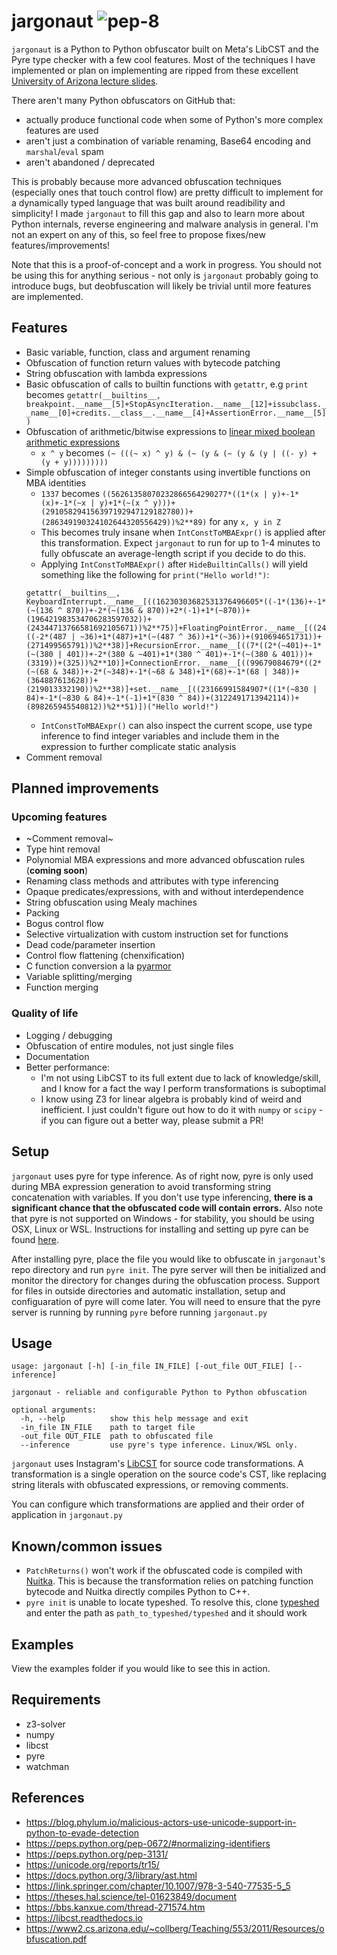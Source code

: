 # jargonaut ![pep-8](https://github.com/xor-eax-eax-ret/jargonaut/actions/workflows/pep8.yml/badge.svg)
`jargonaut` is a Python to Python obfuscator built on Meta's LibCST and the Pyre type checker with a few cool features. Most of the techniques I have implemented or plan on implementing are ripped from these excellent [University of Arizona lecture slides](https://www2.cs.arizona.edu/~collberg/Teaching/553/2011/Resources/obfuscation.pdf).

There aren't many Python obfuscators on GitHub that:
- actually produce functional code when some of Python's more complex features are used
- aren't just a combination of variable renaming, Base64 encoding and `marshal`/`eval` spam
- aren't abandoned / deprecated 

This is probably because more advanced obfuscation techniques (especially ones that touch control flow) are pretty difficult to implement for a dynamically typed language that was built around readibility and simplicity! I made `jargonaut` to fill this gap and also to learn more about Python internals, reverse engineering and malware analysis in general. I'm not an expert on any of this, so feel free to propose fixes/new features/improvements! 

Note that this is a proof-of-concept and a work in progress. You should not be using this for anything serious - not only is `jargonaut` probably going to introduce bugs, but deobfuscation will likely be trivial until more features are implemented. 

## Features
- Basic variable, function, class and argument renaming 
- Obfuscation of function return values with bytecode patching
- String obfuscation with lambda expressions 
- Basic obfuscation of calls to builtin functions with `getattr`, e.g `print` becomes `getattr(__builtins__, breakpoint.__name__[5]+StopAsyncIteration.__name__[12]+issubclass.__name__[0]+credits.__class__.__name__[4]+AssertionError.__name__[5])`
- Obfuscation of arithmetic/bitwise expressions to [linear mixed boolean arithmetic expressions](https://link.springer.com/chapter/10.1007/978-3-540-77535-5_5)
  - `x ^ y` becomes `(~ (((~ x) ^ y) & (~ (y & (~ (y & (y | ((- y) + (y + y)))))))))`
- Simple obfuscation of integer constants using invertible functions on MBA identities
  - `1337` becomes `((56261358070232866564290277*((1*(x | y)+-1*(x)+-1*(~x | y)+1*(~(x ^ y)))+(291058294156397192947129182780))+(286349190324102644320556429))%2**89)` for any `x, y in Z` 
  - This becomes truly insane when `IntConstToMBAExpr()` is applied after this transformation. Expect `jargonaut` to run for up to 1-4 minutes to fully obfuscate an average-length script if you decide to do this.
  - Applying `IntConstToMBAExpr()` after `HideBuiltinCalls()` will yield something like the following for `print("Hello world!")`:
  ```
  getattr(__builtins__, KeyboardInterrupt.__name__[((16230303682531376496605*((-1*(136)+-1*(~(136 ^ 870))+-2*(~(136 & 870))+2*(-1)+1*(~870))+(196421983534706283597032))+(24344713766581692105671))%2**75)]+FloatingPointError.__name__[((249081203509*((-2*(487 | ~36)+1*(487)+1*(~(487 ^ 36))+1*(~36))+(910694651731))+(271499565791))%2**38)]+RecursionError.__name__[((7*((2*(~401)+-1*(~(380 | 401))+-2*(380 & ~401)+1*(380 ^ 401)+-1*(~(380 & 401)))+(3319))+(325))%2**10)]+ConnectionError.__name__[((99679084679*((2*(~(68 & 348))+-2*(~348)+-1*(~68 & 348)+1*(68)+-1*(68 | 348))+(364887613628))+(219013332190))%2**38)]+set.__name__[((23166991584907*((1*(~830 | 84)+-1*(~830 & 84)+-1*(-1)+1*(830 ^ 84))+(3122491713942114))+(898265945540812))%2**51)])("Hello world!")
  ```
  - `IntConstToMBAExpr()` can also inspect the current scope, use type inference to find integer variables and include them in the expression to further complicate static analysis
- Comment removal 

## Planned improvements
### Upcoming features 
- ~Comment removal~
- Type hint removal
- Polynomial MBA expressions and more advanced obfuscation rules (**coming soon**)
- Renaming class methods and attributes with type inferencing
- Opaque predicates/expressions, with and without interdependence
- String obfuscation using Mealy machines
- Packing 
- Bogus control flow 
- Selective virtualization with custom instruction set for functions 
- Dead code/parameter insertion 
- Control flow flattening (chenxification)
- C function conversion a la [pyarmor](https://github.com/dashingsoft/pyarmor)
- Variable splitting/merging
- Function merging 
### Quality of life
- Logging / debugging
- Obfuscation of entire modules, not just single files 
- Documentation 
- Better performance:
    - I'm not using LibCST to its full extent due to lack of knowledge/skill, and I know for a fact the way I perform transformations is suboptimal 
    - I know using Z3 for linear algebra is probably kind of weird and inefficient. I just couldn't figure out how to do it with `numpy` or `scipy` - if you can figure out a better way, please submit a PR! 

## Setup 
`jargonaut` uses pyre for type inference. As of right now, pyre is only used during MBA expression generation to avoid transforming string concatenation with variables. If you don't use type inferencing, **there is a significant chance that the obfuscated code will contain errors.** Also note that pyre is not supported on Windows - for stability, you should be using OSX, Linux or WSL. Instructions for installing and setting up pyre can be found [here](https://pyre-check.org/docs/getting-started/).

After installing pyre, place the file you would like to obfuscate in `jargonaut`'s repo directory and run `pyre init`. The pyre server will then be initialized and monitor the directory for changes during the obfuscation process. Support for files in outside directories and automatic installation, setup and configuaration of pyre will come later. You will need to ensure that the pyre server is running by running `pyre` before running `jargonaut.py`

## Usage
```
usage: jargonaut [-h] [-in_file IN_FILE] [-out_file OUT_FILE] [--inference]

jargonaut - reliable and configurable Python to Python obfuscation

optional arguments:
  -h, --help          show this help message and exit
  -in_file IN_FILE    path to target file
  -out_file OUT_FILE  path to obfuscated file
  --inference         use pyre's type inference. Linux/WSL only.
```
 
`jargonaut` uses Instagram's [LibCST](https://github.com/Instagram/LibCST) for source code transformations. A transformation is a single operation on the source code's CST, like replacing string literals with obfuscated expressions, or removing comments.

You can configure which transformations are applied and their order of application in `jargonaut.py`

## Known/common issues 
- `PatchReturns()` won't work if the obfuscated code is compiled with [Nuitka](https://github.com/Nuitka/Nuitka). This is because the transformation relies on patching function bytecode and Nuitka directly compiles Python to C++. 
- `pyre init` is unable to locate typeshed. To resolve this, clone [typeshed](https://github.com/python/typeshed) and enter the path as 
`path_to_typeshed/typeshed` and it should work

## Examples 
View the examples folder if you would like to see this in action. 

## Requirements 
- z3-solver
- numpy
- libcst
- pyre
- watchman 

## References
- https://blog.phylum.io/malicious-actors-use-unicode-support-in-python-to-evade-detection
- https://peps.python.org/pep-0672/#normalizing-identifiers
- https://peps.python.org/pep-3131/
- https://unicode.org/reports/tr15/
- https://docs.python.org/3/library/ast.html
- https://link.springer.com/chapter/10.1007/978-3-540-77535-5_5
- https://theses.hal.science/tel-01623849/document
- https://bbs.kanxue.com/thread-271574.htm
- https://libcst.readthedocs.io
- https://www2.cs.arizona.edu/~collberg/Teaching/553/2011/Resources/obfuscation.pdf
